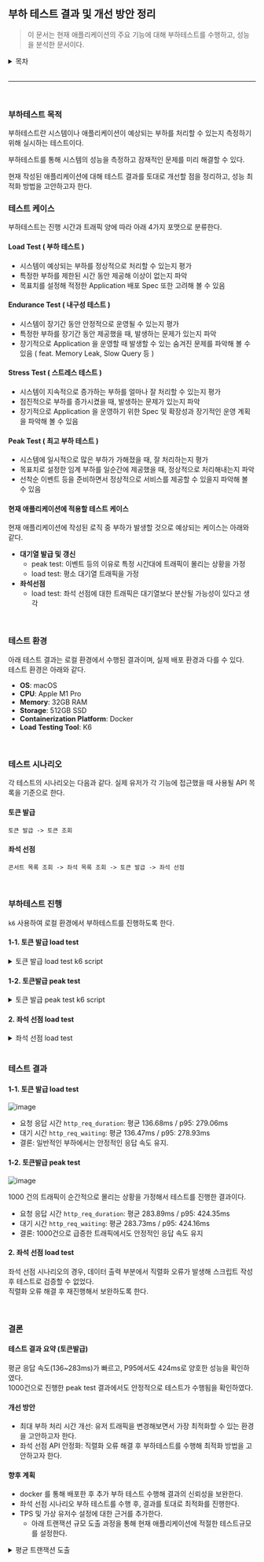 ## 부하 테스트 결과 및 개선 방안 정리

> 이 문서는 현재 애플리케이션의 주요 기능에 대해 부하테스트를 수행하고, 성능을 분석한 문서이다.


<details>
<summary>목차</summary>

- [부하테스트 목적](#부하테스트-목적)
- [테스트 케이스](#테스트-케이스)
    - [Load Test](#load-test--부하-테스트-)
    - [Endurance Test](#endurance-test--내구성-테스트-)
    - [Stress Test](#stress-test--스트레스-테스트-)
    - [Peak Test](#peak-test--최고-부하-테스트-)
    - [현재 애플리케이션에 적용할 테스트 케이스](#현재-애플리케이션에-적용할-테스트-케이스)
- [테스트 환경](#테스트-환경)
- [테스트 시나리오](#테스트-시나리오)
  - [토큰 발급](#토큰-발급)
  - [좌석 선점](#좌석-선점)
- [부하테스트 진행](#부하테스트-진행)
  - [1-1. 토큰 발급 load test](#1-1-토큰-발급-load-test)
  - [1-2. 토큰발급 peak test](#1-2-토큰발급-peak-test)
  - [2. 좌석 선점 load test](#2-좌석-선점-load-test)
- [테스트 결과](#테스트-결과)
    - [1-1. 토큰 발급 load test](#1-1-토큰-발급-load-test-1)
    - [1-2. 토큰발급 peak test](#1-2-토큰발급-peak-test-1)
    - [2. 좌석 선점 load test](#2-좌석-선점-load-test-1)
- [결론](#결론)
  - [테스트 결과 요약](#테스트-결과-요약-토큰발급)
  - [개선 방안](#개선-방안)
  - [향후 계획](#향후-계획)
</details>

<br>

---

<br>

### 부하테스트 목적
부하테스트란 시스템이나 애플리케이션이 예상되는 부하를 처리할 수 있는지 측정하기 위해 실시하는 테스트이다.

부하테스트를 통해 시스템의 성능을 측정하고 잠재적인 문제를 미리 해결할 수 있다.    

현재 작성된 애플리케이션에 대해 테스트 결과를 토대로 개선할 점을 정리하고, 성능 최적화 방법을 고안하고자 한다.


### 테스트 케이스

부하테스트는 진행 시간과 트래픽 양에 따라 아래 4가지 포맷으로 분류한다.

#### Load Test ( 부하 테스트 )
- 시스템이 예상되는 부하를 정상적으로 처리할 수 있는지 평가
- 특정한 부하를 제한된 시간 동안 제공해 이상이 없는지 파악
- 목표치를 설정해 적정한 Application 배포 Spec 또한 고려해 볼 수 있음

#### Endurance Test ( 내구성 테스트 )
- 시스템이 장기간 동안 안정적으로 운영될 수 있는지 평가
- 특정한 부하를 장기간 동안 제공했을 때, 발생하는 문제가 있는지 파악
- 장기적으로 Application 을 운영할 때 발생할 수 있는 숨겨진 문제를 파악해 볼 수 있음 ( feat. Memory Leak, Slow Query 등 )

#### Stress Test ( 스트레스 테스트 )
- 시스템이 지속적으로 증가하는 부하를 얼마나 잘 처리할 수 있는지 평가
- 점진적으로 부하를 증가시켰을 때, 발생하는 문제가 있는지 파악
- 장기적으로 Application 을 운영하기 위한 Spec 및 확장성과 장기적인 운영 계획을 파악해 볼 수 있음

#### Peak Test ( 최고 부하 테스트 )
- 시스템에 일시적으로 많은 부하가 가해졌을 때, 잘 처리하는지 평가
- 목표치로 설정한 임계 부하를 일순간에 제공했을 때, 정상적으로 처리해내는지 파악
- 선착순 이벤트 등을 준비하면서 정상적으로 서비스를 제공할 수 있을지 파악해 볼 수 있음

#### 현재 애플리케이션에 적용할 테스트 케이스

현재 애플리케이션에 작성된 로직 중 부하가 발생할 것으로 예상되는 케이스는 아래와 같다.

- **대기열 발급 및 갱신**
  - peak test: 이벤트 등의 이유로 특정 시간대에 트래픽이 몰리는 상황을 가정
  - load test: 평소 대기열 트래픽을 가정
- **좌석선점**
  - load test: 좌석 선점에 대한 트래픽은 대기열보다 분산될 가능성이 있다고 생각


<br>

### 테스트 환경
아래 테스트 결과는 로컬 환경에서 수행된 결과이며, 실제 배포 환경과 다를 수 있다.      
테스트 환경은 아래와 같다.

- **OS**: macOS
- **CPU**: Apple M1 Pro
- **Memory**: 32GB RAM
- **Storage**: 512GB SSD
- **Containerization Platform**: Docker
- **Load Testing Tool**: K6


<br>

### 테스트 시나리오

각 테스트의 시나리오는 다음과 같다.
실제 유저가 각 기능에 접근했을 때 사용될 API 목록을 기준으로 한다.

#### 토큰 발급
```text
토큰 발급 -> 토큰 조회
```

#### 좌석 선점
```text
콘서트 목록 조회 -> 좌석 목록 조회 -> 토큰 발급 -> 좌석 선점
```


<br>

### 부하테스트 진행

`k6` 사용하여 로컬 환경에서 부하테스트를 진행하도록 한다.

#### 1-1. 토큰 발급 load test
<details>
<summary>토큰 발급 load test k6 script</summary>

```js
import http from 'k6/http';
import { check } from 'k6';

export let options = {
    stages: [
        {duration: '1s', target: 5},
        { duration: '5s', target: 100 },
        { duration: '5s', target: 200 },
        { duration: '5s', target: 300 },
        { duration: '5s', target: 500 },
        { duration: '10s', target: 600 },
        { duration: '10s', target: 500 },
        { duration: '5s', target: 0 }
    ]
};

export default function () {
    let token = getToken();
    checkToken(token)
}

function getToken() {
    const res = http.get('http://localhost:8081/api/token/check');

    const isStatus200 = check(res, {'is status 200': (r) => r.status === 200});

    if (isStatus200) {
        let responseData = JSON.parse(res.body);
        if (Array.isArray(responseData) && responseData[1] && responseData[1].token) {
            return responseData[1].token;
        } else {
            console.error('Unexpected response structure:', res.body);
            return null;
        }
    } else {
        console.log(`Request failed with status: ${res.status}`);
        return null;
    }
}

function checkToken(token) {
    const headers = {
        'Content-Type': 'application/json',
        'token': `${token}`,
    };
    const res = http.get('http://localhost:8081/api/token/check', { headers });

    const isStatus200 = check(res, {'is status 200': (r) => r.status === 200});

    if (isStatus200) {
        console.log(`Response Body: ${res.body}`);
    } else {
        console.log(`Request failed with status: ${res.status}`);
        console.log(`Response Body: ${res.body}`);
    }
}
```

</details>

#### 1-2. 토큰발급 peak test
<details>
<summary>토큰 발급 peak test k6 script</summary>

```js
import http from 'k6/http'
import { check } from 'k6'

export let options = {
    stages: [
        { duration: '5s', target: 10 },
        { duration: '10s', target: 1000 },
        { duration: '30s', target: 1000 },
        { duration: '5s', target: 0 },
    ],
}

export default function () {
    let token = getToken()
    checkToken(token)
}

function getToken() {
    const res = http.get('http://localhost:8081/api/token/check')

    const isStatus200 = check(res, {'is status 200': (r) => r.status === 200})

    if (isStatus200) {
        let responseData = JSON.parse(res.body)
        if (Array.isArray(responseData) && responseData[1] && responseData[1].token) {
            return responseData[1].token
        } else {
            console.error('Unexpected response structure:', res.body)
            return null
        }
    } else {
        console.log(`Request failed with status: ${res.status}`)
        return null
    }
}

function checkToken(token) {
    const headers = {
        'Content-Type': 'application/json',
        'token': `${token}`,
    }
    const res = http.get('http://localhost:8081/api/token/check', { headers })

    const isStatus200 = check(res, {'is status 200': (r) => r.status === 200})

    if (isStatus200) {
        console.log(`Response Body: ${res.body}`)
    } else {
        console.log(`Request failed with status: ${res.status}`)
        console.log(`Response Body: ${res.body}`)
    }
}
```
</details>

#### 2. 좌석 선점 load test
<details>
<summary>좌석 선점 load test</summary>

```js
import http from 'k6/http';
import {check, sleep, group} from 'k6';
import {randomItem, randomIntBetween} from 'https://jslib.k6.io/k6-utils/1.2.0/index.js';

export let options = {
    stages: [
        {duration: '1s', target: 5},
        { duration: '5s', target: 100 },
        { duration: '5s', target: 200 },
        { duration: '5s', target: 300 },
        { duration: '5s', target: 500 },
        { duration: '10s', target: 600 },
        { duration: '10s', target: 500 },
        { duration: '5s', target: 0 }
    ],
};

export default function () {
    group('Reservation Load Test', function () {

        // 콘서트 목록 조회
        let concertList = group('Get Concert List', function () {
            return getConcertList()
        })
        if (!concertList || concertList.length === 0) {
            console.log('No concerts available.')
            return
        }

        sleep(3);

        // 좌석 목록 조회
        const concertId = concertList.get(0)
        let seatList = group('Get Seat List', function () {
            return getSeatList(concertId)
        })
        if (!seatList || seatList.length === 0) {
            console.log('No concert seats available.')
            return
        }

        sleep(3);

        // 토큰 발급
        let token = group('Get Token', function () {
            return getToken();
        });
        if (!token) {
            return;
        }

        sleep(3);

        // 좌석 예약
        group('Make Reservation', function () {
            let userId = randomIntBetween(1, 100000);
            let selectedSeats = selectRandomSeats(seatList);
            reservationSeat(token, concertId, selectedSeats, userId);
        });
    });
}

function getConcertList() {
    const date = '2024-01-01'
    let res = http.get(`http://localhost:8081/api/concert/list/${date}`);

    const isStatus200 = check(res, {'is status 200': (r) => r.status === 200});

    if (isStatus200) {
        let responseData = JSON.parse(res.body);
        return responseData.content;
    } else {
        console.log(`Failed to fetch concert list. Status: ${res.status}`);
        return null;
    }
}

function getSeatList(concertId) {
    let res = http.get(`http://localhost:8081/api/concert/seat/list/${concertId}`);

    const isStatus200 = check(res, {'is status 200': (r) => r.status === 200});

    if (isStatus200) {
        let responseData = JSON.parse(res.body);
        return responseData.content;
    } else {
        console.log(`Failed to fetch concert list. Status: ${res.status}`);
        return null;
    }
}

function getToken() {
    const res = http.get('http://localhost:8081/api/token/check')

    const isStatus200 = check(res, {'is status 200': (r) => r.status === 200})


    if (isStatus200) {
        let responseData = JSON.parse(res.body)
        if (Array.isArray(responseData) && responseData[1] && responseData[1].token) {
            return responseData[1].token
        } else {
            console.error('Unexpected response structure:', res.body)
            return null
        }
    } else {
        console.log(`Request failed with status: ${res.status}`)
        return null
    }
}

function reservationSeat(token, concertId, concertSeatIdList, userId) {
    let headers = {
        'token': `${token}`,
    };
    let payload = JSON.stringify({
        concertSeatIdList: concertSeatIdList,
        concertId: concertId,
        userId: userId
    });
    let res = http.post(`http://localhost:8081/api/reserve/reserve`, payload, {headers: headers});

    const isStatus200 = check(res, {'is status 200': (r) => r.status === 200});

    if (isStatus200) {
        console.log(`Reservation successful for seat ID: ${concertSeatIdList}`);
    } else {
        console.log(`Reservation failed. Status: ${res.status}`);
    }
}

function selectRandomSeats(seatList) {
    let numberOfSeats = randomIntBetween(1, 4);
    let selectedSeats = [];

    for (let i = 0; i < numberOfSeats; i++) {
        let randomSeat = randomItem(seatList);
        selectedSeats.push(randomSeat);
        seatList = seatList.filter(seat => seat !== randomSeat);
    }

    return selectedSeats;
}

```
</details>


<br>

### 테스트 결과
#### 1-1. 토큰 발급 load test

![image](https://github.com/user-attachments/assets/463808fe-18c6-447b-bfa4-16b329236a0b)

- 요청 응답 시간 `http_req_duration`: 평균 136.68ms / p95: 279.06ms
- 대기 시간 `http_req_waiting`: 평균 136.47ms / p95: 278.93ms
- 결론: 일반적인 부하에서는 안정적인 응답 속도 유지.


#### 1-2. 토큰발급 peak test

![image](https://github.com/user-attachments/assets/d037f16a-bb1c-4e94-888a-5ef4fe325fc0)

1000 건의 트래픽이 순간적으로 몰리는 상황을 가정해서 테스트를 진행한 결과이다.

- 요청 응답 시간 `http_req_duration`: 평균 283.89ms / p95: 424.35ms
- 대기 시간 `http_req_waiting`: 평균 283.73ms / p95: 424.16ms
- 결론: 1000건으로 급증한 트래픽에서도 안정적인 응답 속도 유지


#### 2. 좌석 선점 load test

좌석 선점 시나리오의 경우, 데이터 출력 부분에서 직렬화 오류가 발생해 스크립트 작성 후 테스트로 검증할 수 없었다.   
직렬화 오류 해결 후 재진행해서 보완하도록 한다.


<br>

### 결론
#### 테스트 결과 요약 (토큰발급)
평균 응답 속도(136~283ms)가 빠르고, P95에서도 424ms로 양호한 성능을 확인하였다.   
1000건으로 진행한 peak test 결과에서도 안정적으로 테스트가 수행됨을 확인하였다.

#### 개선 방안
- 최대 부하 처리 시간 개선: 유저 트래픽을 변경해보면서 가장 최적화할 수 있는 환경을 고안하고자 한다.
- 좌석 선점 API 안정화: 직렬화 오류 해결 후 부하테스트를 수행해 최적화 방법을 고안하고자 한다.


#### 향후 계획
- docker 를 통해 배포한 후 추가 부하 테스트 수행해 결과의 신뢰성을 보완한다.
- 좌석 선점 시나리오 부하 테스트를 수행 후, 결과를 토대로 최적화를 진행한다.
- TPS 및 가상 유저수 설정에 대한 근거를 추가한다.
  - 아래 트랜잭션 규모 도출 과정을 통해 현재 애플리케이션에 적절한 테스트규모를 설정한다.
 
<details>
<summary>평균 트랜잭션 도출</summary>

1. 트랜잭션 정의
    - 비슷한 서비스인 인터파크의 MAU가 1700만 - [기사](http://www.dhns.co.kr/news/articleView.html?idxno=312396)
    - 해당 서비스에서 티켓 서비스만 분리해 MAU 800만 추정
    - 트래픽이 순간적으로 몰리지 않는 상황 가정 시 30만 DAU 가질 것이라고 추측
    - 내가 생성한 서비스는 그보다 낮은 10만 DAU를 상정하고 테스트를 수행하도록 함
2. 트래픽 볼륨 정의
    - VUSER: 10,000 user
        - 도출한 DAU의 10% 정도를 실제 동시 접속자로 가정
        - 100,000 * 10% -> 10,000 user
    - 트랜잭션수: 120,000 tx
        - 평균 대기시간 1분일 때, 5초에 한번 폴링으로 토큰 조회 시나리오 진행 시 평균 요청 12회 수행
        - 12 tx * 1만 user -> 120,000 tx
    - TPS: 2,000 tps
        - 분당 트랜잭션 수를 초당으로 수정
        - 120,000 tx / 60 s -> 2,000 tps
3. 테스트 목표 TPS 설정
    - 2,000 TPS * 25% = 500TPS
        - 현재 테스트는 local 환경에서 수행될 것이므로 목표 TPS의 25%를 목표로 함
4. 목표 응답 시간
    - RT가 250ms라고 가정 시 초당 한 사숑자가 처리할 수 있는 트랜잭션 수는 4개
    - 500 tps / 4 tps -> 수용가능한 동시사용자 수 125명

</details>
